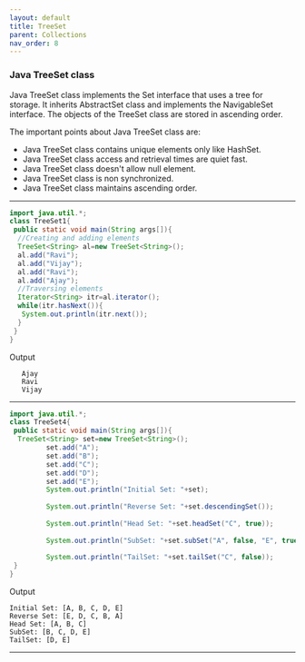 ```yaml
---
layout: default
title: TreeSet
parent: Collections
nav_order: 8
---
```

### Java TreeSet class

Java TreeSet class implements the Set interface that uses a tree for storage. It inherits AbstractSet class and implements the NavigableSet interface. The objects of the TreeSet class are stored in ascending order.

The important points about Java TreeSet class are:

- Java TreeSet class contains unique elements only like HashSet.
- Java TreeSet class access and retrieval times are quiet fast.
- Java TreeSet class doesn't allow null element.
- Java TreeSet class is non synchronized.
- Java TreeSet class maintains ascending order.

----------



```java
import java.util.*;  
class TreeSet1{  
 public static void main(String args[]){  
  //Creating and adding elements  
  TreeSet<String> al=new TreeSet<String>();  
  al.add("Ravi");  
  al.add("Vijay");  
  al.add("Ravi");  
  al.add("Ajay");  
  //Traversing elements  
  Iterator<String> itr=al.iterator();  
  while(itr.hasNext()){  
   System.out.println(itr.next());  
  }  
 }  
}  
```
Output
```
   Ajay
   Ravi
   Vijay
```

---------

```java
import java.util.*;  
class TreeSet4{  
 public static void main(String args[]){  
  TreeSet<String> set=new TreeSet<String>();  
         set.add("A");  
         set.add("B");  
         set.add("C");  
         set.add("D");  
         set.add("E");  
         System.out.println("Initial Set: "+set);  
           
         System.out.println("Reverse Set: "+set.descendingSet());  
           
         System.out.println("Head Set: "+set.headSet("C", true));  
          
         System.out.println("SubSet: "+set.subSet("A", false, "E", true));  
           
         System.out.println("TailSet: "+set.tailSet("C", false));  
 }  
}  
```
Output
```
Initial Set: [A, B, C, D, E]
Reverse Set: [E, D, C, B, A]
Head Set: [A, B, C]
SubSet: [B, C, D, E]
TailSet: [D, E]
```

-------

